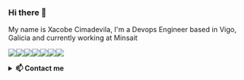### Hi there 👋
My name is Xacobe Cimadevila, I'm a Devops Engineer based in Vigo, Galicia and currently working at Minsait

<a href="#"><img src="https://img.shields.io/badge/Red%20Hat%20Open%20Shift-E00?logo=redhatopenshift&logoColor=fff&style=for-the-badge" /><img src="https://img.shields.io/badge/Ansible-000000?style=for-the-badge&logo=ansible&logoColor=white" /><img src="https://img.shields.io/badge/TERRAFORM-7B42BC?style=for-the-badge&logo=Terraform&logoColor=white" /><img src="https://img.shields.io/badge/Python-3776AB?style=for-the-badge&logo=python&logoColor=white" /><img src="https://img.shields.io/badge/kubernetes-326ce5.svg?&style=for-the-badge&logo=kubernetes&logoColor=white" /><img src="https://img.shields.io/badge/microsoft%20azure-0089D6?style=for-the-badge&logo=microsoft-azure&logoColor=white" /><img src="https://img.shields.io/badge/Docker-2CA5E0?style=for-the-badge&logo=docker&logoColor=white" /></a>
<details>
  <summary><b>📫 Contact me</b></summary>
  <br />
   <a href="https://es.linkedin.com/in/xacobecimadevila"><img src="https://img.shields.io/badge/LinkedIn-0077B5?style=for-the-badge&logo=linkedin&logoColor=white" /></a>
  <a href="mailto:xacobecm@protonmail.com"><img src="https://img.shields.io/badge/ProtonMail-8B89CC?style=for-the-badge&logo=protonmail&logoColor=white" /></a>
  <a href="https://discordapp.com/users/230078917602443265"><img src="https://img.shields.io/badge/Discord-7289DA?style=for-the-badge&logo=discord&logoColor=white" /></a>
</details>

</details>
